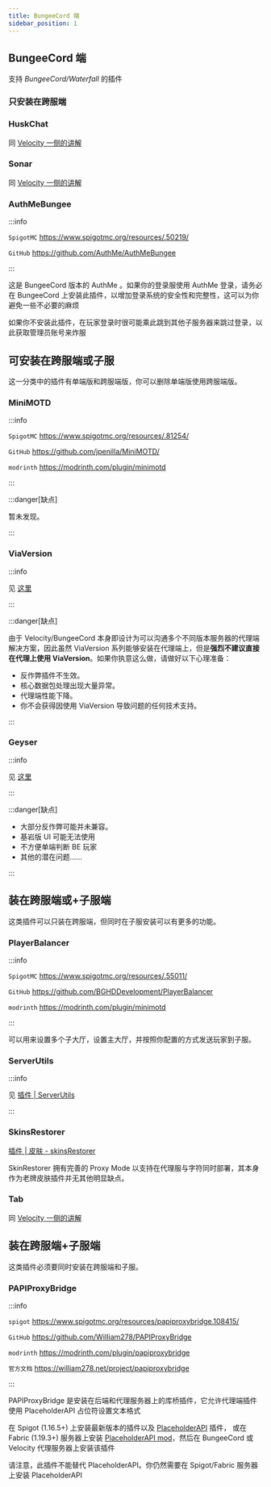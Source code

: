 ```yaml
---
title: BungeeCord 端
sidebar_position: 1
---
```


## BungeeCord 端

支持 _BungeeCord/Waterfall_ 的插件

### 只安装在跨服端

### HuskChat

同 [Velocity 一侧的讲解](velocity.md#huskchat)

### Sonar

同 [Velocity 一侧的讲解](velocity.md#sonar)

### AuthMeBungee

:::info

`SpigotMC` https://www.spigotmc.org/resources/.50219/

`GitHub` https://github.com/AuthMe/AuthMeBungee

:::

这是 BungeeCord 版本的 AuthMe 。如果你的登录服使用 AuthMe 登录，请务必在 BungeeCord 上安装此插件，以增加登录系统的安全性和完整性，这可以为你避免一些不必要的麻烦

如果你不安装此插件，在玩家登录时很可能乘此跳到其他子服务器来跳过登录，以此获取管理员账号来炸服

## 可安装在跨服端或子服

这一分类中的插件有单端版和跨服端版，你可以删除单端版使用跨服端版。

### MiniMOTD

:::info

`SpigotMC` https://www.spigotmc.org/resources/.81254/

`GitHub` https://github.com/jpenilla/MiniMOTD/

`modrinth` https://modrinth.com/plugin/minimotd

:::

:::danger[缺点]

暂未发现。

:::

### ViaVersion

:::info

见 [这里](/docs-java/process/plugin/other/Via/Via.md)

:::

:::danger[缺点]

由于 Velocity/BungeeCord 本身即设计为可以沟通多个不同版本服务器的代理端解决方案，因此虽然 ViaVersion 系列能够安装在代理端上，但是**强烈不建议直接在代理上使用 ViaVersion**。如果你执意这么做，请做好以下心理准备：

* 反作弊插件不生效。
* 核心数据包处理出现大量异常。
* 代理端性能下降。
* 你不会获得因使用 ViaVersion 导致问题的任何技术支持。

:::

### Geyser

:::info

见 [这里](/docs-java/process/mobile-player/Geyser/introduction/overview.md)

:::

:::danger[缺点]

- 大部分反作弊可能并未兼容。
- 基岩版 UI 可能无法使用
- 不方便单端判断 BE 玩家
- 其他的潜在问题……

:::

## 装在跨服端或+子服端

这类插件可以只装在跨服端，但同时在子服安装可以有更多的功能。

### PlayerBalancer

:::info

`SpigotMC` https://www.spigotmc.org/resources/.55011/

`GitHub` https://github.com/BGHDDevelopment/PlayerBalancer

`modrinth` https://modrinth.com/plugin/minimotd

:::

可以用来设置多个子大厅，设置主大厅，并按照你配置的方式发送玩家到子服。

### ServerUtils

:::info

见 [插件 | ServerUtils](/docs-java/process/plugin/ManageTool/PluginManagement/ServerUtils.md)

:::


### SkinsRestorer

[插件 | 皮肤 - skinsRestorer](/docs-java/process/plugin/other/SkinsRestorer.md)

SkinRestorer 拥有完善的 Proxy Mode 以支持在代理服与字符同时部署，其本身作为老牌皮肤插件并无其他明显缺点。

### Tab

同 [Velocity 一侧的讲解](velocity.md#tab)

## 装在跨服端+子服端

这类插件必须要同时安装在跨服端和子服。

### PAPIProxyBridge

:::info

`spigot` https://www.spigotmc.org/resources/papiproxybridge.108415/

`GitHub` https://github.com/WiIIiam278/PAPIProxyBridge

`modrinth` https://modrinth.com/plugin/papiproxybridge

`官方文档` https://william278.net/project/papiproxybridge

:::

PAPIProxyBridge 是安装在后端和代理服务器上的库桥插件，它允许代理端插件使用 PlaceholderAPI 占位符设置文本格式

在 Spigot (1.16.5+) 上安装最新版本的插件以及 [PlaceholderAPI](https://www.spigotmc.org/resources/placeholderapi.6245/) 插件，
或在 Fabric (1.19.3+) 服务器上安装 [PlaceholderAPI mod](https://placeholders.pb4.eu/)，然后在 BungeeCord 或 Velocity 代理服务器上安装该插件

请注意，此插件不能替代 PlaceholderAPI。你仍然需要在 Spigot/Fabric 服务器上安装 PlaceholderAPI
